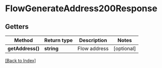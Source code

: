 # FlowGenerateAddress200Response

## Getters

Method | Return type | Description | Notes
------------ | ------------- | ------------- | -------------
**getAddress()** | **string** | Flow address | [optional]

[[Back to Index]](../index.md)
